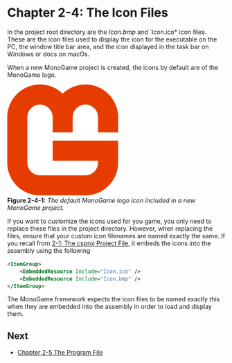 # Chapter 2-4: The Icon Files

In the project root directory are the *Icon.bmp* and `Icon.ico* icon files.  These are the icon files used to display the icon for the executable on the PC, the window title bar area, and the icon displayed in the task bar on Windows or docs on macOs.  

When a new MonoGame project is created, the icons by default are of the MonoGame logo.

![The default MonoGame logo icon included in a new MonoGame project](./images/02-01/icon.png)  
**Figure 2-4-1:** *The default MonoGame logo icon included in a new MonoGame project.*

If you want to customize the icons used for you game, you only need to replace these files in the project directory.  However, when replacing the files, ensure that your custom icon filenames are named exactly the same.  If you recall from [2-1: The csproj Project File](./02-02-the-csproj-project-file.md), it embeds the icons into the assembly using the following

```xml
<ItemGroup>
    <EmbeddedResource Include="Icon.ico" />
    <EmbeddedResource Include="Icon.bmp" />
</ItemGroup>
```

The MonoGame framework expects the icon files to be named exactly this when they are embedded into the assembly in order to load and display them.

## Next
- [Chapter 2-5 The Program File](./02-05-the-program-file.md)
